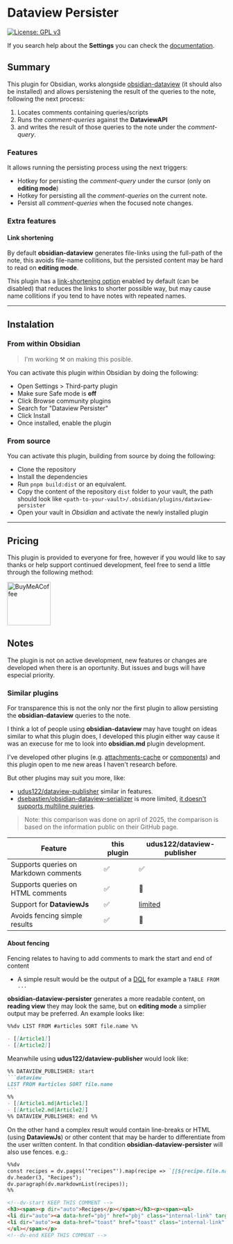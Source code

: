 # Dataview Persister

[![License: GPL v3](https://img.shields.io/badge/License-GPL--3.0-blue.svg)](https://opensource.org/licenses/gpl-3)

If you search help about the **Settings** you can check the [documentation](./docs/settings.md).

## Summary

This plugin for Obsidian, works alongside [obsidian-dataview](https://github.com/blacksmithgu/obsidian-dataview) (it should also be installed) and allows persistening the result of the queries to the note, following the next process:

1. Locates comments containing  queries/scripts
2. Runs the _comment-queries_ against the **DataviewAPI**
3. and writes the result of those queries to the note under the _comment-query_.

### Features

It allows running the persisting process using the next triggers:

- Hotkey for persisting the _comment-query_ under the cursor (only on **editing mode**)
- Hotkey for persisting all the _comment-queries_ on the current note.
- Persist all _comment-queries_ when the focused note changes.

### Extra features

#### Link shortening

By default **obsidian-dataview** generates file-links using the full-path of the note, this avoids file-name collitions, but the persisted content may be hard to read on **editing mode**.

This plugin has a [link-shortening option](./docs/settings.md#shorten-persisted-links) enabled by default (can be disabled) that reduces the links to shorter possible way, but may cause name collitions if you tend to have notes with repeated names.

---

## Instalation

### From within Obsidian

> I'm working ⚒️ on making this posible.

You can activate this plugin within Obsidian by doing the following:

- Open Settings > Third-party plugin
- Make sure Safe mode is **off**
- Click Browse community plugins
- Search for "Dataview Persister"
- Click Install
- Once installed, enable the plugin

### From source

You can activate this plugin, building from source by doing the following:

- Clone the repository
- Install the dependencies
- Run `pnpm build:dist` or an equivalent.
- Copy the content of the repository `dist` folder to your vault, the path should look like `<path-to-your-vault>/.obsidian/plugins/dataview-persister`
- Open your vault in _Obsidian_ and activate the newly installed plugin

---

## Pricing

This plugin is provided to everyone for free, however if you would like to
say thanks or help support continued development, feel free to send a little
through the following method:

[<img src="https://cdn.buymeacoffee.com/buttons/v2/default-yellow.png" alt="BuyMeACoffee" width="100">](https://www.buymeacoffee.com/luisbs)

## Notes

The plugin is not on active development, new features or changes are developed when there is an oportunity. But issues and bugs will have especial priority.


### Similar plugins

For transparence this is not the only nor the first plugin to allow persisting the **obsidian-dataview** queries to the note.

I think a lot of people using **obsidian-dataview** may have tought on ideas similar to what this plugin does, I developed this plugin either way cause it was an execuse for me to look into **obsidian.md** plugin development.

I've developed other plugins (e.g. [attachments-cache](https://github.com/luisbs/obsidian-attachments-cache) or [components](https://github.com/luisbs/obsidian-components)) and this plugin open to me new areas I haven't research before.

But other plugins may suit you more, like:

- [udus122/dataview-publisher](https://github.com/udus122/dataview-publisher) similar in features.
- [dsebastien/obsidian-dataview-serializer](https://github.com/dsebastien/obsidian-dataview-serializer) is more limited, [it doesn't supports multiline quieries](https://github.com/dsebastien/obsidian-dataview-serializer/issues/12).

> Note: this comparison was done on april of 2025, the comparison is based on the information public on their GitHub page.

| Feature                                | this plugin | **udus122/dataview-publisher** |
| -------------------------------------- | ----------- | ------------------------------ |
| Supports queries on Markdown comments  |     ✅      |               ✅               |
| Supports queries on HTML comments      |     ✅      |               🚫               |
| Support for **DataviewJs**             |     ✅      | [limited](https://github.com/udus122/dataview-publisher?tab=readme-ov-file#dataview-js-experimental) |
| Avoids fencing simple results          |     ✅      |               🚫               |

#### About fencing

Fencing relates to having to add comments to mark the start and end of content

- A simple result would be the output of a [DQL](https://blacksmithgu.github.io/obsidian-dataview/queries/structure/) for example a `TABLE FROM ...`

**obsidian-dataview-persister** generates a more readable content, on **reading view** they may look the same, but on **editing mode** a simplier output may be preferred. An example looks like:

````md
%%dv LIST FROM #articles SORT file.name %%

- [[Article1]]
- [[Article2]]
````

Meanwhile using **udus122/dataview-publisher** would look like:

````md
%% DATAVIEW_PUBLISHER: start
```dataview
LIST FROM #articles SORT file.name
```
%%
- [[Article1.md|Article1]]
- [[Article2.md|Article2]]
%% DATAVIEW_PUBLISHER: end %%
````
On the other hand a complex result would contain line-breaks or HTML (using **DataviewJs**) or other content that may be harder to differentiate from the user written content. In that condition **obsidian-dataview-persister** will also use fences. e.g.:

````md
%%dv
const recipes = dv.pages('"recipes"').map(recipe => `[[${recipe.file.name}]]`);
dv.header(3, "Recipes");
dv.paragraph(dv.markdownList(recipes));
%%

<!--dv-start KEEP THIS COMMENT -->
<h3><span><p dir="auto">Recipes</p></span></h3><p><span><ul>
<li dir="auto"><a data-href="pbj" href="pbj" class="internal-link" target="_blank" rel="noopener nofollow">pbj</a></li>
<li dir="auto"><a data-href="toast" href="toast" class="internal-link" target="_blank" rel="noopener nofollow">toast</a></li>
</ul></span></p>
<!--dv-end KEEP THIS COMMENT -->
````
